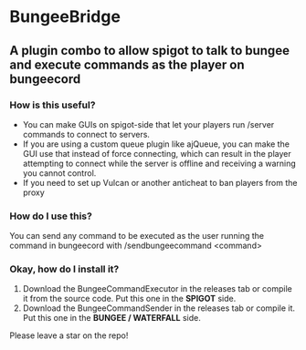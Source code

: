 # BungeeBridge
## A plugin combo to allow spigot to talk to bungee and execute commands as the player on bungeecord

### How is this useful?
* You can make GUIs on spigot-side that let your players run /server commands to connect to servers.
* If you are using a custom queue plugin like ajQueue, you can make the GUI use that instead of force connecting, which can result in the player attempting to connect while the server is offline and receiving a warning you cannot control.
* If you need to set up Vulcan or another anticheat to ban players from the proxy

### How do I use this?
You can send any command to be executed as the user running the command in bungeecord with /sendbungeecommand \<command>

### Okay, how do I install it?
1. Download the BungeeCommandExecutor in the releases tab or compile it from the source code. Put this one in the **SPIGOT** side.
2. Download the BungeeCommandSender in the releases tab or compile it. Put this one in the **BUNGEE / WATERFALL** side.


Please leave a star on the repo!
